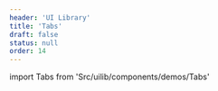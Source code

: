 ```yaml
---
header: 'UI Library'
title: 'Tabs'
draft: false
status: null
order: 14
---
```


<!--
  ATTENTION: This file is auto generated by using "makeDemosFactory".
  Do not change the content!
-->

import Tabs from 'Src/uilib/components/demos/Tabs'

<Tabs />
